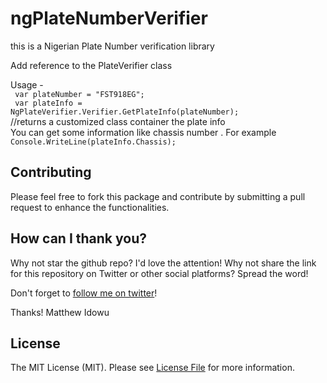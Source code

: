 # ngPlateNumberVerifier
this is a Nigerian Plate Number verification library

<p>Add reference to the PlateVerifier class</p>

Usage - <br/>
<code>
var plateNumber = "FST918EG";
</code>
<br/>
<code>
var plateInfo = NgPlateVerifier.Verifier.GetPlateInfo(plateNumber);
</code>
<br/>
//returns a customized class container the plate info 
<br/>
You can get some information like chassis number . For example
<br/>
<code>Console.WriteLine(plateInfo.Chassis);
</code>
 ## Contributing

Please feel free to fork this package and contribute by submitting a pull request to enhance the functionalities.

## How can I thank you?

Why not star the github repo? I'd love the attention! Why not share the link for this repository on Twitter or other social platforms? Spread the word!

Don't forget to [follow me on twitter](https://twitter.com/matmape)!

Thanks!
Matthew Idowu

## License

The MIT License (MIT). Please see [License File](LICENSE.md) for more information.


